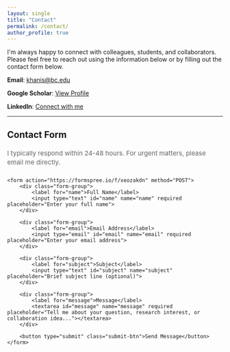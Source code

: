 ```yaml
---
layout: single
title: "Contact"
permalink: /contact/
author_profile: true
---
```


<style>
.page__title {
    display: none !important;
}

.contact-form {
    max-width: 500px;
    margin: 20px 0;
    font-family: -apple-system, BlinkMacSystemFont, "Segoe UI", Roboto, "Helvetica Neue", Arial, sans-serif;
}

.form-group {
    margin-bottom: 20px;
}

.form-group label {
    display: block;
    margin-bottom: 6px;
    font-weight: 600;
    color: #333;
    font-size: 14px;
}

.form-group input,
.form-group textarea {
    width: 100%;
    padding: 12px 16px;
    border: 2px solid #e1e5e9;
    border-radius: 6px;
    font-size: 14px;
    font-family: inherit;
    transition: border-color 0.15s ease-in-out, box-shadow 0.15s ease-in-out;
    background-color: #fff;
    box-sizing: border-box;
}

.form-group input:focus,
.form-group textarea:focus {
    outline: none;
    border-color: #007cba;
    box-shadow: 0 0 0 3px rgba(0, 124, 186, 0.1);
}

.form-group textarea {
    resize: vertical;
    min-height: 120px;
    line-height: 1.5;
}

.submit-btn {
    background: linear-gradient(135deg, #007cba 0%, #005a87 100%);
    color: white;
    padding: 12px 30px;
    border: none;
    border-radius: 6px;
    font-size: 15px;
    font-weight: 600;
    cursor: pointer;
    transition: all 0.2s ease;
    box-shadow: 0 2px 4px rgba(0, 124, 186, 0.2);
}

.submit-btn:hover {
    background: linear-gradient(135deg, #005a87 0%, #004466 100%);
    transform: translateY(-1px);
    box-shadow: 0 4px 8px rgba(0, 124, 186, 0.3);
}

.submit-btn:active {
    transform: translateY(0);
    box-shadow: 0 2px 4px rgba(0, 124, 186, 0.2);
}

.form-description {
    margin-bottom: 25px;
    color: #666;
    font-size: 15px;
    line-height: 1.4;
}
</style>

I'm always happy to connect with colleagues, students, and collaborators. Please feel free to reach out using the information below or by filling out the contact form below.

**Email**: [khanis@bc.edu](mailto:khanis@bc.edu)

**Google Scholar**: [View Profile](https://scholar.google.com/citations?view_op=list_works&hl=en&hl=en&user=KOvMEfIAAAAJ)

**LinkedIn**: [Connect with me](https://www.linkedin.com/in/saber-khani-99825722a)

---

## Contact Form

<div class="contact-form">
    <p class="form-description">
        I typically respond within 24-48 hours. For urgent matters, please email me directly.
    </p>
    
    <form action="https://formspree.io/f/xeozakdn" method="POST">
        <div class="form-group">
            <label for="name">Full Name</label>
            <input type="text" id="name" name="name" required placeholder="Enter your full name">
        </div>
        
        <div class="form-group">
            <label for="email">Email Address</label>
            <input type="email" id="email" name="email" required placeholder="Enter your email address">
        </div>
        
        <div class="form-group">
            <label for="subject">Subject</label>
            <input type="text" id="subject" name="subject" placeholder="Brief subject line (optional)">
        </div>
        
        <div class="form-group">
            <label for="message">Message</label>
            <textarea id="message" name="message" required placeholder="Tell me about your question, research interest, or collaboration idea..."></textarea>
        </div>
        
        <button type="submit" class="submit-btn">Send Message</button>
    </form>
</div>
